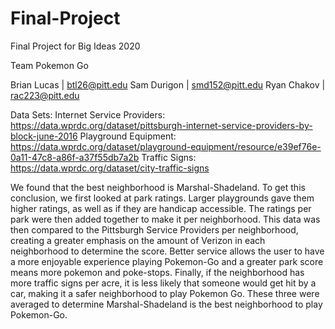 # Final-Project
Final Project for Big Ideas 2020

Team Pokemon Go

Brian Lucas |  btl26@pitt.edu 
Sam Durigon |  smd152@pitt.edu
Ryan Chakov |  rac223@pitt.edu

Data Sets:
    Internet Service Providers:
        https://data.wprdc.org/dataset/pittsburgh-internet-service-providers-by-block-june-2016 
    Playground Equipment:
        https://data.wprdc.org/dataset/playground-equipment/resource/e39ef76e-0a11-47c8-a86f-a37f55db7a2b 
    Traffic Signs:
        https://data.wprdc.org/dataset/city-traffic-signs 

We found that the best neighborhood is Marshal-Shadeland. To get this conclusion, we first looked at park ratings. Larger playgrounds gave
them higher ratings, as well as if they are handicap accessible. The ratings per park  were then added together to make it per 
neighborhood. This data was then compared to the Pittsburgh Service Providers per neighborhood, creating a greater emphasis on the amount
of Verizon in each neighborhood to determine the score. Better service allows the user to have a more enjoyable experience playing
Pokemon-Go and a greater park score means more pokemon and poke-stops. Finally, if the neighborhood has more traffic signs per acre, it is 
less likely that someone would get hit by a car, making it a safer neighborhood to play Pokemon Go. These three were averaged to determine 
Marshal-Shadeland is the best neighborhood to play Pokemon-Go.

